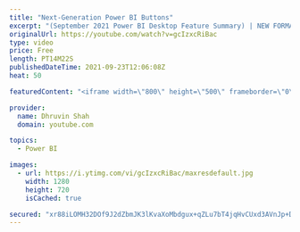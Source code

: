 ```yaml
---
title: "Next-Generation Power BI Buttons"
excerpt: "(September 2021 Power BI Desktop Feature Summary) | NEW FORMATTING OPTIONS FOR POWER BI BUTTONS  Welcome to one more Power BI Desktop Update from September 2021. Microsoft has announced new formatting options for Power BI Buttons. Now we can build next-generation Power BI Buttons using Shape, Icon, Fill,"
originalUrl: https://youtube.com/watch?v=gcIzxcRiBac
type: video
price: Free
length: PT14M22S
publishedDateTime: 2021-09-23T12:06:08Z
heat: 50

featuredContent: "<iframe width=\"800\" height=\"500\" frameborder=\"0\" src=\"https://www.youtube.com/embed/gcIzxcRiBac\" allow=\"accelerometer; autoplay; encrypted-media; gyroscope; picture-in-picture\" allowfullscreen></iframe>"

provider:
  name: Dhruvin Shah
  domain: youtube.com

topics:
  - Power BI

images:
  - url: https://i.ytimg.com/vi/gcIzxcRiBac/maxresdefault.jpg
    width: 1280
    height: 720
    isCached: true

secured: "xr88iLOMH32DOf9J2dZbmJK3lKvaXoMbdgux+qZLu7bT4jqHvCUxd3AVnJp+DUctaaoS1MqnRJBsaIYq6D6YNBqCJGi9wtZUWLegoj6iWDd6P/DJlZv9rAUxXGt9U19ETqtgcNtVCqPuoKrw7FXS++PoEnmTMQUFDbxJJNz8rKCbam4CiyM0oATV5mzv6zVHQSvRX0rx1NDzt67XSm5e5PnzrIlRWzb0KzcmH1tyeHaxvfq7OjoLrd5Y5pO7C0pvhGqP8Zm++5x96nN7WmsVwmM9a29s9FJWEEfe56e1VkbV86ZuovCeZQvGVDXuGi0FyKupLlPd1C28Tb8XLm5AnA0UHi5vHJNMJ58ngk6vcYfE9AWGOy4qNHq1SAwaAL7eNyRD+3bYsskQ24mVmTAWFL8P+EmvM65l5qV0AqN1ARI=;38mxiNc10Ys3ZfC3KnLTyw=="
---
```


